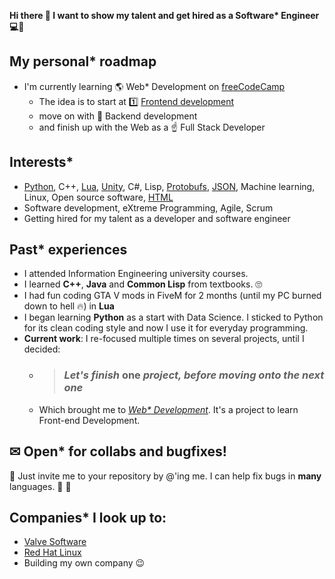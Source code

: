 **Hi there 👋 I want to show my talent and get hired as a Software\* Engineer 💻👑**

## My personal* roadmap
* I'm currently learning 🌎 Web* Development on [freeCodeCamp](https://freecodecamp.org/)
  * The idea is to start at 1️⃣ [Frontend development](https://github.com/Whoeza?tab=repositories&q&language=html)
  * move on with 🎯 Backend development
  * and finish up with the Web as a ☝ Full Stack Developer

## Interests*
* [Python](https://github.com/Whoeza?tab=repositories&q&language=python), C++, [Lua](https://github.com/Whoeza?tab=repositories&q&language=lua), [Unity](https://github.com/search?q=user%3AWhoeza+unity), C#, Lisp, [Protobufs](https://github.com/Whoeza/protobufs-helloworld), [JSON](https://github.com/Whoeza?tab=repositories&q=json&type=&language=&sort=), Machine learning, Linux, Open source software, [HTML](https://github.com/Whoeza?tab=repositories&q&language=html)
* Software development, eXtreme Programming, Agile, Scrum
* Getting hired for my talent as a developer and software engineer

## Past* experiences
* I attended Information Engineering university courses.
* I learned **C++**, **Java** and **Common Lisp** from textbooks. 🙄
* I had fun coding GTA V mods in FiveM for 2 months (until my PC burned down to hell 🔥) in **Lua**
* I began learning **Python** as a start with Data Science. I sticked to Python for its clean coding style and now I use it for everyday programming.
* **Current work**: I re-focused multiple times on several projects, until I decided:
  * > ### *Let's finish* **one** *project, before moving onto the next one*
  * Which brought me to [*Web\* Development*](https://whoeza.github.io/). It's a project to learn Front-end Development.

## ✉ Open* for collabs and bugfixes!
📝 Just invite me to your repository by @'ing me. I can help fix bugs in **many** languages. 👀 🤝

## Companies* I look up to:
* [Valve Software](https://valvesoftware.com/)
* [Red Hat Linux](https://redhat.com/)
* Building my own company 😉
<!--
**Whoeza/whoeza** is a ✨ _special_ ✨ repository because its `README.md` (this file) appears on your GitHub profile.

Here are some ideas to get you started:

- 🔭 I’m currently working on full stack development...
- 🌱 I’m currently learning frontend web development...
- 👯 I’m looking to collaborate on games development, web development, data science...
- 🤔 I’m looking for help with ...
- 💬 Ask me about music...
- 📫 How to reach me: @ me from any repository or add me to a pull request...
- 😄 Pronouns: he/him...
- ⚡ Fun fact: ...
-->
